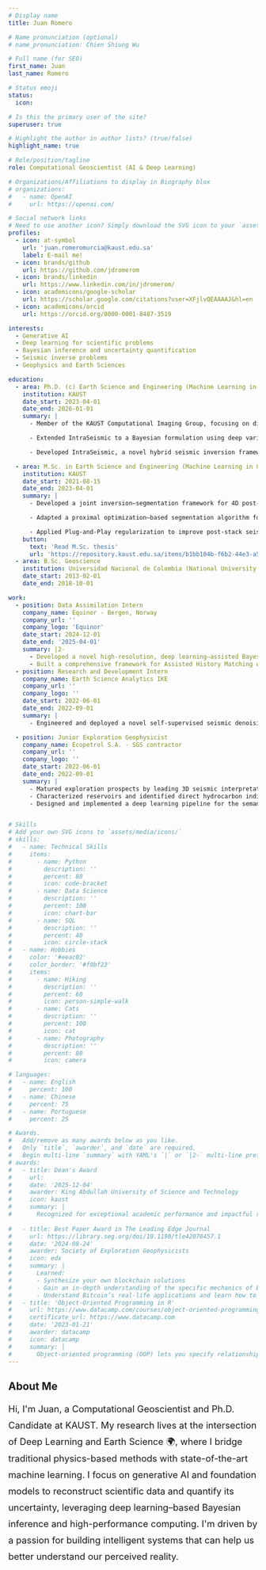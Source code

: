 ```yaml
---
# Display name
title: Juan Romero

# Name pronunciation (optional)
# name_pronunciation: Chien Shiung Wu

# Full name (for SEO)
first_name: Juan
last_name: Romero

# Status emoji
status:
  icon: 

# Is this the primary user of the site?
superuser: true

# Highlight the author in author lists? (true/false)
highlight_name: true

# Role/position/tagline
role: Computational Geoscientist (AI & Deep Learning)

# Organizations/Affiliations to display in Biography blox
# organizations:
#   - name: OpenAI
#     url: https://openai.com/

# Social network links
# Need to use another icon? Simply download the SVG icon to your `assets/media/icons/` folder.
profiles:
  - icon: at-symbol
    url: 'juan.romeromurcia@kaust.edu.sa'
    label: E-mail me!
  - icon: brands/github
    url: https://github.com/jdromerom
  - icon: brands/linkedin
    url: https://www.linkedin.com/in/jdromerom/
  - icon: academicons/google-scholar
    url: https://scholar.google.com/citations?user=XFjlvQEAAAAJ&hl=en
  - icon: academicons/orcid
    url: https://orcid.org/0000-0001-8487-3519

interests:
  - Generative AI
  - Deep learning for scientific problems
  - Bayesian inference and uncertainty quantification
  - Seismic inverse problems
  - Geophysics and Earth Sciences

education:
  - area: Ph.D. (c) Earth Science and Engineering (Machine Learning in Geoscience Track)
    institution: KAUST
    date_start: 2023-04-01
    date_end: 2026-01-01
    summary: |
      - Member of the KAUST Computational Imaging Group, focusing on diffusion models and generative architectures for scientific imaging. Current work includes hyperspectral data reconstruction and physics-informed inverse problems, leveraging high-performance computing resources for large-scale training and experimentation.

      - Extended IntraSeismic to a Bayesian formulation using deep variational inference for scalable uncertainty quantification. Introduced B-IntraSeismic and B-IntraSeismic Flow, which incorporate implicit neural representations and conditional normalizing flows to model complex, non-Gaussian posterior distributions.

      - Developed IntraSeismic, a novel hybrid seismic inversion framework that combines implicit neural representations with physical modeling to parameterize subsurface properties, achieving high reconstruction quality and rapid convergence in both static and dynamic settings.

  - area: M.Sc. in Earth Science and Engineering (Machine Learning in Geoscience Track)
    institution: KAUST
    date_start: 2021-08-15
    date_end: 2023-04-01
    summary: |
      - Developed a joint inversion–segmentation framework for 4D post-stack seismic inversion that integrates total variation and segmentation priors to enhance resolution, suppress nonrepeatable noise, and classify subsurface changes. This work was recognized with the 2023 Best Paper Award by The Leading Edge journal.

      - Adapted a proximal optimization–based segmentation algorithm for GPU acceleration using CUDA via Numba, significantly improving computational efficiency. The project was recognized as one of the winning submissions at the KAUST–NVIDIA Hackathon for its innovation in high-performance scientific computing.

      - Applied Plug-and-Play regularization to improve post-stack seismic inversion, integrating CNN-based denoisers to replace hand-crafted model-based priors traditionally used in inverse problems.
    button:
      text: 'Read M.Sc. thesis'
      url: 'https://repository.kaust.edu.sa/items/b1bb104b-f6b2-44e3-a5f9-98613b851e6a'
  - area: B.Sc. Geoscience
    institution: Universidad Nacional de Colombia (National University of Colombia)
    date_start: 2013-02-01
    date_end: 2018-10-01

work:
  - position: Data Assimilation Intern
    company_name: Equinor - Bergen, Norway
    company_url: ''
    company_logo: 'Equinor'
    date_start: 2024-12-01
    date_end: '2025-04-01'
    summary: |2-
      - Developed a novel high-resolution, deep learning–assisted Bayesian 4D seismic inversion approach, improving the detection of subsurface changes related to CO2 injection.
      - Built a comprehensive framework for Assisted History Matching with seismic data, focusing on enhancing predictive modeling for CO2 storage monitoring. 
  - position: Research and Development Intern
    company_name: Earth Science Analytics IKE
    company_url: ''
    company_logo: ''
    date_start: 2022-06-01
    date_end: 2022-09-01
    summary: |
      - Engineered and deployed a novel self-supervised seismic denoising model into a commercial software platform, achieving superior signal preservation on large-scale field data and directly enhancing product capabilities.

  - position: Junior Exploration Geophysicist
    company_name: Ecopetrol S.A. - SGS contractor
    company_url: ''
    company_logo: ''
    date_start: 2022-06-01
    date_end: 2022-09-01
    summary: |
      - Matured exploration prospects by leading 3D seismic interpretation, structural mapping, and volumetric analysis to define drillable targets.
      - Characterized reservoirs and identified direct hydrocarbon indicators (DHIs) via quantitative interpretation, including AVO analysis and seismic inversion. 
      - Designed and implemented a deep learning pipeline for the semantic segmentation of complex mud diapir bodies in 3D seismic volumes.   


# Skills
# Add your own SVG icons to `assets/media/icons/`
# skills:
#   - name: Technical Skills
#     items:
#       - name: Python
#         description: ''
#         percent: 80
#         icon: code-bracket
#       - name: Data Science
#         description: ''
#         percent: 100
#         icon: chart-bar
#       - name: SQL
#         description: ''
#         percent: 40
#         icon: circle-stack
#   - name: Hobbies
#     color: '#eeac02'
#     color_border: '#f0bf23'
#     items:
#       - name: Hiking
#         description: ''
#         percent: 60
#         icon: person-simple-walk
#       - name: Cats
#         description: ''
#         percent: 100
#         icon: cat
#       - name: Photography
#         description: ''
#         percent: 80
#         icon: camera

# languages:
#   - name: English
#     percent: 100
#   - name: Chinese
#     percent: 75
#   - name: Portuguese
#     percent: 25

# Awards.
#   Add/remove as many awards below as you like.
#   Only `title`, `awarder`, and `date` are required.
#   Begin multi-line `summary` with YAML's `|` or `|2-` multi-line prefix and indent 2 spaces below.
# awards:
#   - title: Dean's Award
#     url:
#     date: '2025-12-04'
#     awarder: King Abdullah University of Science and Technology
#     icon: kaust
#     summary: |
#       Recognized for exceptional academic performance and impactful research contributions during doctoral studies.
      
#   - title: Best Paper Award in The Leading Edge Journal
#     url: https://library.seg.org/doi/10.1190/tle42070457.1
#     date: '2024-08-24'
#     awarder: Society of Exploration Geophysicists
#     icon: edx
#     summary: |
#       Learned:
#       - Synthesize your own blockchain solutions
#       - Gain an in-depth understanding of the specific mechanics of Bitcoin
#       - Understand Bitcoin’s real-life applications and learn how to attack and destroy Bitcoin, Ethereum, smart contracts and Dapps, and alternatives to Bitcoin’s Proof-of-Work consensus algorithm
#   - title: 'Object-Oriented Programming in R'
#     url: https://www.datacamp.com/courses/object-oriented-programming-with-s3-and-r6-in-r
#     certificate_url: https://www.datacamp.com
#     date: '2023-01-21'
#     awarder: datacamp
#     icon: datacamp
#     summary: |
#       Object-oriented programming (OOP) lets you specify relationships between functions and the objects that they can act on, helping you manage complexity in your code. This is an intermediate level course, providing an introduction to OOP, using the S3 and R6 systems. S3 is a great day-to-day R programming tool that simplifies some of the functions that you write. R6 is especially useful for industry-specific analyses, working with web APIs, and building GUIs.
---
```


## About Me

<div style="font-size: 1.15rem; line-height: 1.8;">
Hi, I'm Juan, a Computational Geoscientist and Ph.D. Candidate at KAUST. My research lives at the intersection of Deep Learning and Earth Science 🌍, where I bridge traditional physics-based methods with state-of-the-art machine learning. I focus on generative AI and foundation models to reconstruct scientific data and quantify its uncertainty, leveraging deep learning–based Bayesian inference and high-performance computing. I'm driven by a passion for building intelligent systems that can help us better understand our perceived reality.

</div>